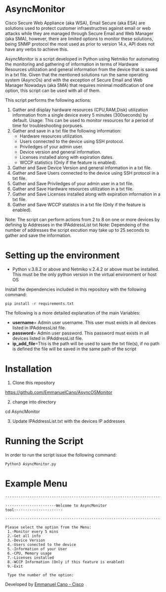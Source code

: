 # AsyncMonitor

Cisco Secure Web Appliance (aka WSA), Email Secure (aka ESA) are solutions used to protect customer infraestructres against email or web attacks while they are managed through Secure Email and Web Manager (aka SMA), however, there are limited options to monitor these solutions, being SNMP protocol the most used as prior to version 14.x, API does not have any verbs to achieve this. 

AsyncMonitor is a script developed in Python using Netmiko for automating the monitoring and gathering of information in terms of Hardware Resources utilization and general information from the device that is saved in a txt file. Given that the mentioned solutions run the same operating system (AsyncOs) and with the exception of Secure Email and Web Manager Nowadays (aka SMA) that requires minimal modification of one option, this script can be used with all of them.


This script  performs the following actions:
1. Gather and display hardware resources (CPU,RAM,Disk) utilization information from a single device every 5 minutes (300seconds) by default. 
   Usage: This can be used to monitor resources for a period of time for troubleshooting porpuses.
2. Gather and save in a txt file the following information: 
   - Hardware resources utilization.
   - Users connected to the device using SSH protocol.
   - Priviledges of your admin user.
   - Device version and general information.
   - Licenses installed along with expiration dates.
   - WCCP statistics (Only if the feature is enabled).
3. Gather and Save Device Version and general information in a txt file.
4. Gather and Save Users connected to the device using SSH protocol in a txt file.
5. Gather and Save Priviledges of your admin user in a txt file.
6. Gather and Save Hardware resources utilization in a txt file.
7. Gather and Save Licenses installed along with expiration information in a txt file.
8. Gather and Save WCCP statistcs in a txt file (Only if the feature is enabled).

Note: The script can perform actions from 2 to 8 on one or more devices by defining Ip Addresses in the IPAddressList txt 
Note: Dependeing of the number of addresses the script excution may take up to 25 seconds to gather and save the information.

# Setting up the environment

- Python v.3.8.2 or above and Netmiko v.2.4.2 or above must be installed. This must be the only python version in the virtual environment or host OS

Install the dependencies included in this repository with the following command:
```
pip install -r requirements.txt
```

The following is a more detailed explanation of the main Variables:

- **username**= Admin user username. This user must exists in all devices listed in IPAddressList file. 
- **password**= Admin user password. This password must exists in all devices listed in IPAddressList file.
- **ip_add_file**=This is the path will be used to save the txt file(s), if no path is defined the file will be saved in the same path of the script


# Installation

1. Clone this repository 

https://github.com/EmmanuelCano/AsyncOSMonitor

2. change into directory

cd AsyncMonitor

3. Update IPAddressList.txt with the devices IP addresses


# Running the Script

In order to run the script issue the following command:

```
Python3 AsyncMonitor.py

```

# Example Menu
```
········································································· 

·······················Welcome to AsyncMonitor tool······················ 

········································································· 

Please select the option from the Menu: 
 1.-Monitor every 5 mins 
 2.-Get all info  
 3.-Device Version 
 4.-Users conected to the device 
 5.-Information of your User 
 6.-CPU, Memory usage 
 7.-Licenses installed 
 8.-WCCP Information (Only if this feature is enabled) 
 9.-Exit 
 
 Type the number of the option:   
```

Developed by [Emmanuel Cano - Cisco](https://www.linkedin.com/in/emmanuel-cano/)

